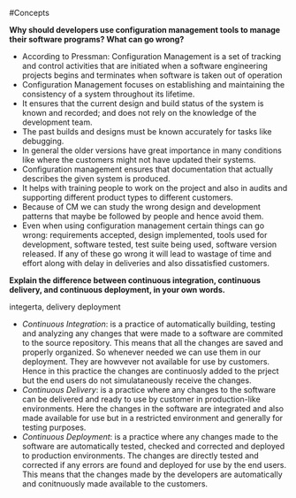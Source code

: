#Concepts    


**Why should developers use configuration management tools to manage their software programs? What can go wrong?**     

- According to Pressman: Configuration Management is a set of tracking and control activities that are initiated when a software engineering projects begins and terminates when software is taken out of operation
- Configuration Management focuses on establishing and maintaining the consistency of a system throughout its lifetime.   
- It ensures that the current design and build status of the system is known and recorded; and does not rely on the knowledge of the development team. 
- The past builds and designs must be known accurately for tasks like debugging. 
- In general the older versions have great importance in many conditions like where the customers might not have updated their systems. 
- Configuration management ensures that documentation that actually describes the given system is produced.
- It helps with training people to work on the project and also in audits and supporting different product types to different customers.
- Because of CM we can study the wrong design and development patterns that maybe be followed by people and hence avoid them.
- Even when using configuration management certain things can go wrong:
requirements accepted, design implemented, tools used for development, software tested, test suite being used, software version released.
If any of these go wrong it will lead to wastage of time and effort along with delay in deliveries and also dissatisfied customers. 

**Explain the difference between continuous integration, continuous delivery, and continuous deployment, in your own words.**     
   
   integerta, delivery deployment
 - *Continuous Integration*: is a practice of automatically building, testing and analyzing any changes that were made to a software are commited to the source repository. This means that all the changes are saved and properly organized. So whenever needed we can use them in our deployment. They are howvever not available for use by customers. Hence in this practice the changes are continuosly added to the prject but the end users do not simulataneously receive the changes.
- *Continuous Delivery*: is a practice where any changes to the software can be delivered and ready to use by customer in production-like environments. Here the changes in the software are integrated and also made available for use but in a restricted environment and generally for testing purposes.
- *Continuous Deployment*: is a practice where any changes made to the software are automatically tested, checked and corrected and deployed to production environments. The changes are directly tested and corrected if any errors are found and deployed for use by the end users. This means that the changes made by the developers are automatically and conitnuously made available to the customers.


